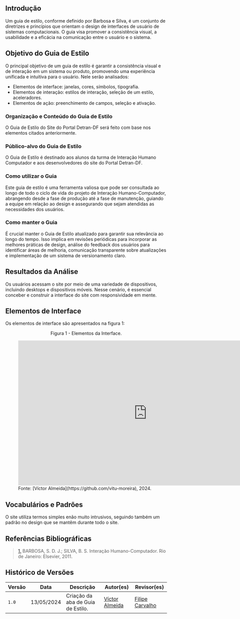 

## Introdução

Um guia de estilo, conforme definido por Barbosa e Silva, é um conjunto de diretrizes e princípios que orientam o design de interfaces de usuário de sistemas computacionais. O guia visa promover a consistência visual, a usabilidade e a eficácia na comunicação entre o usuário e o sistema.

## Objetivo do Guia de Estilo

O principal objetivo de um guia de estilo é garantir a consistência visual e de interação em um sistema ou produto, promovendo uma experiência unificada e intuitiva para o usuário.
Nele serão analisados:
- Elementos de interface: janelas, cores, símbolos, tipografia.
- Elementos de interação: estilos de interação, seleção de um estilo, aceleradores.
- Elementos de ação: preenchimento de campos, seleção e ativação.

### Organização e Conteúdo do Guia de Estilo

O Guia de Estilo do Site do Portal Detran-DF será feito com base nos elementos citados anteriormente.

### Público-alvo do Guia de Estilo

O Guia de Estilo é destinado aos alunos da turma de Interação Humano Computador e aos desenvolvedores do site do Portal Detran-DF.

### Como utilizar o Guia

Este guia de estilo é uma ferramenta valiosa que pode ser consultada ao longo de todo o ciclo de vida do projeto de Interação Humano-Computador, abrangendo desde a fase de produção até a fase de manutenção, guiando a equipe em relação ao design e assegurando que sejam atendidas as necessidades dos usuários.

### Como manter o Guia  

É crucial manter o Guia de Estilo atualizado para garantir sua relevância ao longo do tempo. Isso implica em revisões periódicas para incorporar as melhores práticas de design, análise do feedback dos usuários para identificar áreas de melhoria, comunicação transparente sobre atualizações e implementação de um sistema de versionamento claro.

## Resultados da Análise

Os usuários acessam o site por meio de uma variedade de dispositivos, incluindo desktops e dispositivos móveis. Nesse cenário, é essencial conceber e construir a interface do site com responsividade em mente.

## Elementos de Interface

Os elementos de interface são apresentados na figura 1:

<figure markdown><p style="text-align: center">Figura 1 - Elementos da Interface.</p>
<iframe style="border: 1px solid rgba(0, 0, 0, 0.1);" width="800" height="450" src="https://www.figma.com/embed?embed_host=share&url=https%3A%2F%2Fwww.figma.com%2Fdesign%2Fzb5apNsCT54zPFvKUEPECH%2FUntitled%3Fnode-id%3D0%253A1%26t%3DAVCxJ0MGfIfG1cxu-1" allowfullscreen></iframe><figcaption> Fonte: [Víctor Almeida](https://github.com/vitu-moreira), 2024.</figcaption></figure>


## Vocabulários e Padrões

O site utiliza termos simples enão muito intrusivos, seguindo também um padrão no design que se mantêm durante todo o site.

## Referências Bibliográficas

> <a id="REF1" href="#anchor_1">1.</a> BARBOSA, S. D. J.; SILVA, B. S. Interação Humano-Computador. Rio de Janeiro: Elsevier, 2011.

## Histórico de Versões

| Versão | Data       | Descrição                                 | Autor(es)                                                                                         | Revisor(es)                                    |
| ------ | ---------- | ----------------------------------------- | ------------------------------------------------------------------------------------------------- | ---------------------------------------------- |
| `1.0`  | 13/05/2024 | Criação da aba de Guia de Estilo. | [Víctor Almeida](https://github.com/vitu-moreira)| [Filipe Carvalho](https://github.com/Filipe-002) |

